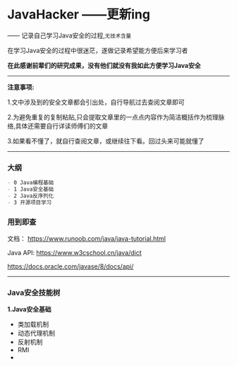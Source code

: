 # JavaHacker ——更新ing

—— 记录自己学习Java安全的过程,`无技术含量`

在学习Java安全的过程中很迷茫，遂做记录希望能方便后来学习者

**在此感谢前辈们的研究成果，没有他们就没有我如此方便学习Java安全**

---

**注意事项:**

1.文中涉及到的安全文章都会引出处，自行导航过去查阅文章即可

2.为避免重复的复制粘贴,只会提取文章里的一点点内容作为简洁概括作为梳理脉络,具体还需要自行详读师傅们的文章

3.如果看不懂了，就自行查阅文章，或继续往下看。回过头来可能就懂了

---

### 大纲

```md
- 0 Java编程基础
- 1 Java安全基础
- 2 Java反序列化
- 3 开源项目学习
```

### 用到即查

文档：
https://www.runoob.com/java/java-tutorial.html

Java API:
https://www.w3cschool.cn/java/dict

https://docs.oracle.com/javase/8/docs/api/



---



### Java安全技能树

**1.Java安全基础**

-  类加载机制
- 动态代理机制
- 反射机制
- RMI
- 
